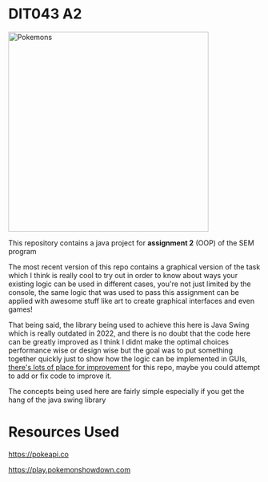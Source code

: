 # DIT043 A2
<img width="400px" src="https://static.13.cl/7/sites/default/files/esports/articulos/field-image/portadapokemon_4.jpg" alt="Pokemons" />

This repository contains a java project for **assignment 2** (OOP) of the SEM program

The most recent version of this repo contains a graphical version of the task which I think is really cool to try out in order to know about ways 
your existing logic can be used in different cases, you're not just limited by the console, the same logic that was used to pass this assignment can be 
applied with awesome stuff like art to create graphical interfaces and even games!

That being said, the library being used to achieve this here is Java Swing which is really outdated in 2022, and there is no doubt that the code here can be greatly 
improved as I think I didnt make the optimal choices performance wise or design wise but the goal was to put something together quickly just to show how the logic can be implemented in GUIs, 
<ins>there's lots of place for improvement</ins> for this repo, maybe you could attempt to add or fix code to improve it.

The concepts being used here are fairly simple especially if you get the hang of the java swing library


# Resources Used
https://pokeapi.co

https://play.pokemonshowdown.com
